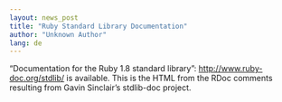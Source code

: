 ```yaml
---
layout: news_post
title: "Ruby Standard Library Documentation"
author: "Unknown Author"
lang: de
---
```


“Documentation for the Ruby 1.8 standard library”:
http://www.ruby-doc.org/stdlib/ is available. This is the HTML from the
RDoc comments resulting from Gavin Sinclair’s stdlib-doc project.
